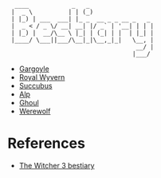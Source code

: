 ```
  ____            _   _                  
 |  _ \          | | (_)                 
 | |_) | ___  ___| |_ _  __ _ _ __ _   _ 
 |  _ < / _ \/ __| __| |/ _` | '__| | | |
 | |_) |  __/\__ \ |_| | (_| | |  | |_| |
 |____/ \___||___/\__|_|\__,_|_|   \__, |
                                    __/ |
                                   |___/ 
```

* [Gargoyle](gargoyle.md)
* [Royal Wyvern](../tests/../tests/royal_wyvern.md)
* [Succubus](succubus.md)
* [Alp](alp.md)
* [Ghoul](ghoul.md)
* [Werewolf](werewolf.md)

# References
- [The Witcher 3 bestiary](https://witcher.fandom.com/wiki/The_Witcher_3_bestiary)
